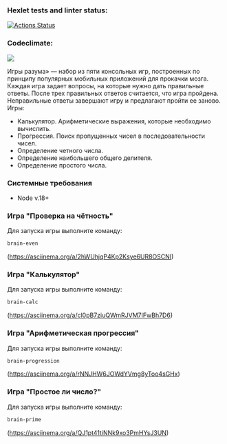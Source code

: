 ### Hexlet tests and linter status:
[![Actions Status](https://github.com/bestwxrld/frontend-project-44/workflows/hexlet-check/badge.svg)](https://github.com/bestwxrld/frontend-project-44/actions)
### Codeclimate:
<a href="https://codeclimate.com/github/bestwxrld/frontend-project-44/maintainability"><img src="https://api.codeclimate.com/v1/badges/100533276b0e4b96b4bd/maintainability" /></a>

Игры разума» — набор из пяти консольных игр, построенных по принципу популярных мобильных приложений для прокачки мозга. Каждая игра задает вопросы, на которые нужно дать правильные ответы. После трех правильных ответов считается, что игра пройдена. Неправильные ответы завершают игру и предлагают пройти ее заново. Игры:

- Калькулятор. Арифметические выражения, которые необходимо вычислить.
- Прогрессия. Поиск пропущенных чисел в последовательности чисел.
- Определение четного числа.
- Определение наибольшего общего делителя.
- Определение простого числа.
### Системные требования
 - Node v.18+



### Игра "Проверка на чётность"

Для запуска игры выполните команду:

```bash
brain-even
```
(https://asciinema.org/a/2hWUhjqP4Kp2Ksye6UR8OSCNI)
### Игра "Калькулятор"

Для запуска игры выполните команду:

```bash
brain-calc
```
(https://asciinema.org/a/cl0pB7ziuQWmRJVM7IFwBh7D6)


### Игра "Арифметическая прогрессия"

Для запуска игры выполните команду:

```bash
brain-progression
```
(https://asciinema.org/a/rNNJHW6JOWdYVmg8yToo4sGHx)
### Игра "Простое ли число?"

Для запуска игры выполните команду:

```bash
brain-prime
```
(https://asciinema.org/a/QJ1pt41tiNNk9xo3PmHYsJ3UN)
